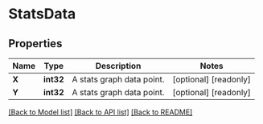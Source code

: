 # StatsData

## Properties

Name | Type | Description | Notes
------------ | ------------- | ------------- | -------------
**X** | **int32** | A stats graph data point.  | [optional] [readonly] 
**Y** | **int32** | A stats graph data point.  | [optional] [readonly] 

[[Back to Model list]](../README.md#documentation-for-models) [[Back to API list]](../README.md#documentation-for-api-endpoints) [[Back to README]](../README.md)


